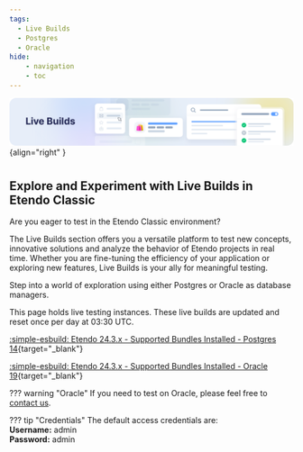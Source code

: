 ```yaml
---
tags:
  - Live Builds
  - Postgres
  - Oracle
hide:
    - navigation
    - toc
---
```

![cover-live-builds.png](../assets/live-builds/overview/cover-live-builds.png){align="right" }
#
## Explore and Experiment with Live Builds in Etendo Classic

Are you eager to test in the Etendo Classic environment? 

The Live Builds section offers you a versatile platform to test new concepts, innovative solutions and analyze the behavior of Etendo projects in real time. Whether you are fine-tuning the efficiency of your application or exploring new features, Live Builds is your ally for meaningful testing.

Step into a world of exploration using either Postgres or Oracle as database managers.

This page holds live testing instances. These live builds are updated and reset once per day at 03:30 UTC.

[ :simple-esbuild: Etendo 24.3.x - Supported Bundles Installed - Postgres 14](https://demo.etendo.cloud/etendo/security/Login){target="\_blank"}

[:simple-esbuild: Etendo 24.3.x - Supported Bundles Installed - Oracle 19](https://demo-oracle.etendo.cloud/etendo/){target="\_blank"}

??? warning "Oracle"
    If you need to test on Oracle, please feel free to [contact us](../help-and-support/overview.md).

??? tip "Credentials"
    The default access credentials are: <br> 
      **Username:** admin <br>
      **Password:** admin <br>